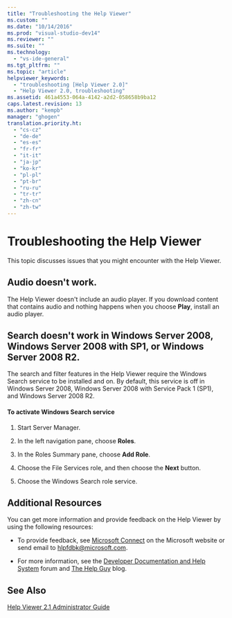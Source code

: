 ```yaml
---
title: "Troubleshooting the Help Viewer"
ms.custom: ""
ms.date: "10/14/2016"
ms.prod: "visual-studio-dev14"
ms.reviewer: ""
ms.suite: ""
ms.technology: 
  - "vs-ide-general"
ms.tgt_pltfrm: ""
ms.topic: "article"
helpviewer_keywords: 
  - "troubleshooting [Help Viewer 2.0]"
  - "Help Viewer 2.0, troubleshooting"
ms.assetid: 461a4553-064a-4142-a2d2-058658b9ba12
caps.latest.revision: 13
ms.author: "kempb"
manager: "ghogen"
translation.priority.ht: 
  - "cs-cz"
  - "de-de"
  - "es-es"
  - "fr-fr"
  - "it-it"
  - "ja-jp"
  - "ko-kr"
  - "pl-pl"
  - "pt-br"
  - "ru-ru"
  - "tr-tr"
  - "zh-cn"
  - "zh-tw"
---
```

# Troubleshooting the Help Viewer
This topic discusses issues that you might encounter with the Help Viewer.  
  
## Audio doesn't work.  
 The Help Viewer doesn't include an audio player. If you download content that contains audio and nothing happens when you choose **Play**, install an audio player.  
  
## Search doesn't work in Windows Server 2008, Windows Server 2008 with SP1, or Windows Server 2008 R2.  
 The search and filter features in the Help Viewer require the Windows Search service to be installed and on. By default, this service is off in Windows Server 2008, Windows Server 2008 with Service Pack 1 (SP1), and Windows Server 2008 R2.  
  
#### To activate Windows Search service  
  
1.  Start Server Manager.  
  
2.  In the left navigation pane, choose **Roles**.  
  
3.  In the Roles Summary pane, choose **Add Role**.  
  
4.  Choose the File Services role, and then choose the **Next** button.  
  
5.  Choose the Windows Search role service.  
  
## Additional Resources  
 You can get more information and provide feedback on the Help Viewer by using the following resources:  
  
-   To provide feedback, see [Microsoft Connect](http://go.microsoft.com/fwlink/?linkid=243983) on the Microsoft website or send email to [hlpfdbk@microsoft.com](mailto:hlpfdbk@microsoft.com).  
  
-   For more information, see the [Developer Documentation and Help System](http://go.microsoft.com/fwlink/?LinkId=232741) forum and [The Help Guy](http://go.microsoft.com/fwlink/?LinkId=232743) blog.  
  
## See Also  
 [Help Viewer 2.1 Administrator Guide](http://go.microsoft.com/fwlink/?LinkId=243985)